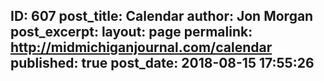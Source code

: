 ---
---
ID: 607
post_title: Calendar
author: Jon Morgan
post_excerpt:
layout: page
permalink: http://midmichiganjournal.com/calendar
published: true
post_date: 2018-08-15 17:55:26
---